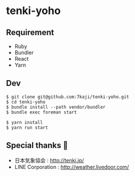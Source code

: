 # tenki-yoho

## Requirement

- Ruby
- Bundler
- React
- Yarn

## Dev

```
$ git clone git@github.com:7kaji/tenki-yoho.git
$ cd tenki-yoho
$ bundle install --path vendor/bundler
$ bundle exec foreman start

$ yarn install
$ yarn run start
```

## Special thanks :pray:

- 日本気象協会 : http://tenki.jp/
- LINE Corporation : http://weather.livedoor.com/
